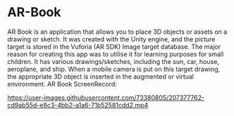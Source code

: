# AR-Book
AR Book is an application that allows you to place 3D objects or assets on a drawing or sketch. It was created with the Unity engine, and the picture target is stored in the Vuforia (AR SDK) Image target database. The major reason for creating this app was to utilise it for learning purposes for small children. It has various drawings/sketches, including the sun, car, house, aeroplane, and ship. When a mobile camera is put on this target drawing, the appropriate 3D object is inserted in the augmented or virtual environment.
AR Book ScreenRecord:




https://user-images.githubusercontent.com/73380805/207377762-cd9ab55d-e8c3-4bb2-a1a6-71b52581cdd2.mp4



